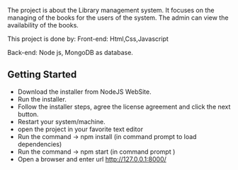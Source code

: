 The project is about the Library management system.
It focuses on the managing of the books for the users of the system.
The admin can view the availability of the books.


This project is done by:
 Front-end: Html,Css,Javascript

 Back-end: Node js, MongoDB as database.
 
 Getting Started
---------------
- Download the installer from NodeJS WebSite.
- Run the installer.
- Follow the installer steps, agree the license agreement and click the next button.
- Restart your system/machine.
- open the project in your favorite text editor 
- Run the command -> npm install (in command prompt to load dependencies)
- Run the command -> npm start (in command prompt )
- Open a browser and enter url http://127.0.0.1:8000/
